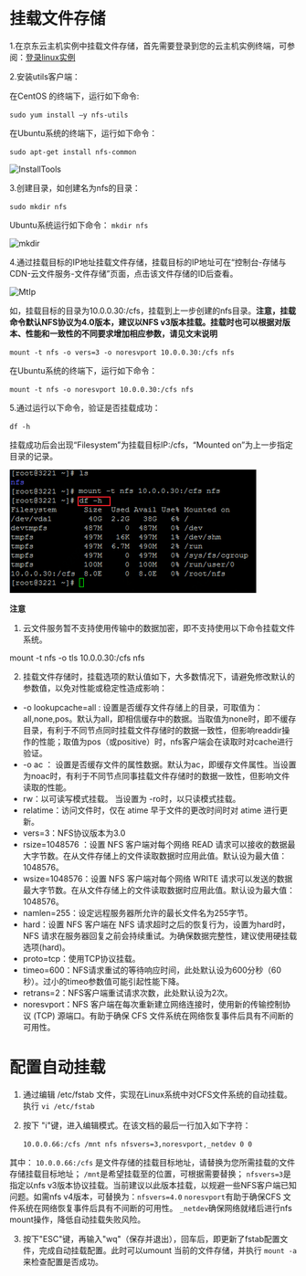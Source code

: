 # 挂载文件存储

1.在京东云主机实例中挂载文件存储，首先需要登录到您的云主机实例终端，可参阅：[登录linux实例](https://docs.jdcloud.com/cn/virtual-machines/connect-to-linux-instance)



2.安装utils客户端：

在CentOS 的终端下，运行如下命令:

`sudo yum install –y nfs-utils`

在Ubuntu系统的终端下，运行如下命令：

`sudo apt-get install nfs-common`

![InstallTools](../../../../image/Cloud-File-Service/mount.png)



3.创建目录，如创建名为nfs的目录：

`sudo mkdir nfs`

Ubuntu系统运行如下命令：
`mkdir nfs`

![mkdir](../../../../image/Cloud-File-Service/mkdir.png)



4.通过挂载目标的IP地址挂载文件存储，挂载目标的IP地址可在“控制台-存储与CDN-云文件服务-文件存储”页面，点击该文件存储的ID后查看。

![MtIp](../../../../image/Cloud-File-Service/MtIp.png)

如，挂载目标的目录为10.0.0.30:/cfs，挂载到上一步创建的nfs目录。**注意，挂载命令默认NFS协议为4.0版本，建议以NFS v3版本挂载。挂载时也可以根据对版本、性能和一致性的不同要求增加相应参数，请见文末说明**

`mount -t nfs -o vers=3 -o noresvport 10.0.0.30:/cfs nfs`

在Ubuntu系统的终端下，运行如下命令：

`mount -t nfs -o noresvport 10.0.0.30:/cfs nfs`

5.通过运行以下命令，验证是否挂载成功：

`df -h`

挂载成功后会出现“Filesystem”为挂载目标IP:/cfs，“Mounted on”为上一步指定目录的记录。

![Mount&Check](../../../../image/Cloud-File-Service/mount_target.png)

**注意**

1. 云文件服务暂不支持使用传输中的数据加密，即不支持使用以下命令挂载文件系统。

mount -t nfs -o tls 10.0.0.30:/cfs nfs

2. 挂载文件存储时，挂载选项的默认值如下，大多数情况下，请避免修改默认的参数值，以免对性能或稳定性造成影响：
- -o lookupcache=all : 设置是否缓存文件存储上的目录，可取值为： all,none,pos。默认为all，即相信缓存中的数据。当取值为none时，即不缓存目录，有利于不同节点同时挂载文件存储时的数据一致性，但影响readdir操作的性能；取值为pos（或positive）时，nfs客户端会在读取时对cache进行验证。
- -o ac ： 设置是否缓存文件的属性数据。默认为ac，即缓存文件属性。当设置为noac时，有利于不同节点同事挂载文件存储时的数据一致性，但影响文件读取的性能。
- rw：以可读写模式挂载。 当设置为 -ro时，以只读模式挂载。
- relatime：访问文件时，仅在 atime 早于文件的更改时间时对 atime 进行更新。
- vers=3：NFS协议版本为3.0
- rsize=1048576 ：设置 NFS 客户端对每个网络 READ 请求可以接收的数据最大字节数。在从文件存储上的文件读取数据时应用此值。默认设为最大值：1048576。
- wsize=1048576：设置 NFS 客户端对每个网络 WRITE 请求可以发送的数据最大字节数。在从文件存储上的文件读取数据时应用此值。默认设为最大值：1048576。
- namlen=255：设定远程服务器所允许的最长文件名为255字节。
- hard：设置 NFS 客户端在 NFS 请求超时之后的恢复行为，设置为hard时，NFS 请求在服务器回复之前会持续重试。为确保数据完整性，建议使用硬挂载选项(hard)。
- proto=tcp：使用TCP协议挂载。
- timeo=600：NFS请求重试的等待响应时间，此处默认设为600分秒（60秒）。过小的timeo参数值可能引起性能下降。
- retrans=2：NFS客户端重试请求次数，此处默认设为2次。
- noresvport：NFS 客户端在每次重新建立网络连接时，使用新的传输控制协议 (TCP) 源端口。有助于确保 CFS 文件系统在网络恢复事件后具有不间断的可用性。



# 配置自动挂载

1. 通过编辑 /etc/fstab 文件，实现在Linux系统中对CFS文件系统的自动挂载。执行
  `vi /etc/fstab`

2. 按下 "i"键，进入编辑模式。在该文档的最后一行加入如下字符：

   `10.0.0.66:/cfs /mnt nfs nfsvers=3,noresvport,_netdev 0 0`

  其中：
   `10.0.0.66:/cfs` 是文件存储的挂载目标地址，请替换为您所需挂载的文件存储挂载目标地址；
  `/mnt`是希望挂载至的位置，可根据需要替换；
  `nfsvers=3`是指定以nfs v3版本协议挂载。当前建议以此版本挂载，以规避一些NFS客户端已知问题。如需nfs v4版本，可替换为：`nfsvers=4.0`
  `noresvport`有助于确保CFS 文件系统在网络恢复事件后具有不间断的可用性。
  `_netdev`确保网络就绪后进行nfs mount操作，降低自动挂载失败风险。
  
3. 按下"ESC"键，再输入"wq"（保存并退出），回车后，即更新了fstab配置文件，完成自动挂载配置。此时可以umount 当前的文件存储，并执行 `mount -a` 来检查配置是否成功。 
